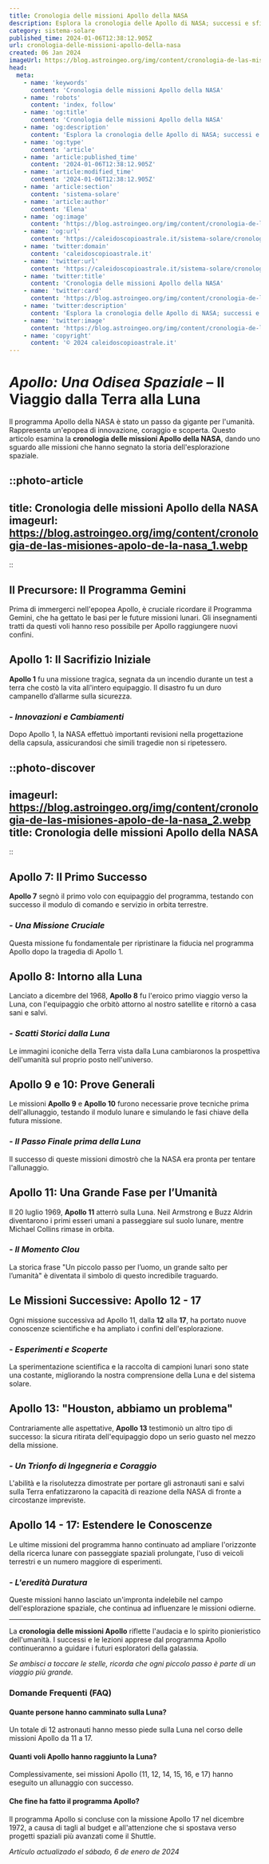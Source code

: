 ```yaml
---
title: Cronologia delle missioni Apollo della NASA
description: Esplora la cronologia delle Apollo di NASA; successi e sfide dello storico programma lunare. Dettagli e foto esclusive!
category: sistema-solare
published_time: 2024-01-06T12:38:12.905Z
url: cronologia-delle-missioni-apollo-della-nasa
created: 06 Jan 2024
imageUrl: https://blog.astroingeo.org/img/content/cronologia-de-las-misiones-apolo-de-la-nasa_1.webp
head:
  meta:
    - name: 'keywords'
      content: 'Cronologia delle missioni Apollo della NASA'
    - name: 'robots'
      content: 'index, follow'
    - name: 'og:title'
      content: 'Cronologia delle missioni Apollo della NASA'
    - name: 'og:description'
      content: 'Esplora la cronologia delle Apollo di NASA; successi e sfide dello storico programma lunare. Dettagli e foto esclusive!'
    - name: 'og:type'
      content: 'article'
    - name: 'article:published_time'
      content: '2024-01-06T12:38:12.905Z'
    - name: 'article:modified_time'
      content: '2024-01-06T12:38:12.905Z'
    - name: 'article:section'
      content: 'sistema-solare'
    - name: 'article:author'
      content: 'Elena'
    - name: 'og:image'
      content: 'https://blog.astroingeo.org/img/content/cronologia-de-las-misiones-apolo-de-la-nasa_1.webp'
    - name: 'og:url'
      content: 'https://caleidoscopioastrale.it/sistema-solare/cronologia-delle-missioni-apollo-della-nasa'
    - name: 'twitter:domain'
      content: 'caleidoscopioastrale.it'
    - name: 'twitter:url'
      content: 'https://caleidoscopioastrale.it/sistema-solare/cronologia-delle-missioni-apollo-della-nasa'
    - name: 'twitter:title'
      content: 'Cronologia delle missioni Apollo della NASA'
    - name: 'twitter:card'
      content: 'https://blog.astroingeo.org/img/content/cronologia-de-las-misiones-apolo-de-la-nasa_1.webp'
    - name: 'twitter:description'
      content: 'Esplora la cronologia delle Apollo di NASA; successi e sfide dello storico programma lunare. Dettagli e foto esclusive!'
    - name: 'twitter:image'
      content: 'https://blog.astroingeo.org/img/content/cronologia-de-las-misiones-apolo-de-la-nasa_1.webp'
    - name: 'copyright'
      content: '© 2024 caleidoscopioastrale.it'
---
```

# *Apollo: Una Odisea Spaziale* – Il Viaggio dalla Terra alla Luna

Il programma Apollo della NASA è stato un passo da gigante per l'umanità. Rappresenta un'epopea di innovazione, coraggio e scoperta. Questo articolo esamina la **cronologia delle missioni Apollo della NASA**, dando uno sguardo alle missioni che hanno segnato la storia dell'esplorazione spaziale.

::photo-article
---
title: Cronologia delle missioni Apollo della NASA
imageurl: https://blog.astroingeo.org/img/content/cronologia-de-las-misiones-apolo-de-la-nasa_1.webp
---
::

## Il Precursore: Il Programma Gemini

Prima di immergerci nell'epopea Apollo, è cruciale ricordare il Programma Gemini, che ha gettato le basi per le future missioni lunari. Gli insegnamenti tratti da questi voli hanno reso possibile per Apollo raggiungere nuovi confini.

## Apollo 1: Il Sacrifizio Iniziale

**Apollo 1** fu una missione tragica, segnata da un incendio durante un test a terra che costò la vita all'intero equipaggio. Il disastro fu un duro campanello d’allarme sulla sicurezza.

### - *Innovazioni e Cambiamenti*
Dopo Apollo 1, la NASA effettuò importanti revisioni nella progettazione della capsula, assicurandosi che simili tragedie non si ripetessero.

::photo-discover
---
imageurl: https://blog.astroingeo.org/img/content/cronologia-de-las-misiones-apolo-de-la-nasa_2.webp
title: Cronologia delle missioni Apollo della NASA
---
::

## Apollo 7: Il Primo Successo

**Apollo 7** segnò il primo volo con equipaggio del programma, testando con successo il modulo di comando e servizio in orbita terrestre.

### - *Una Missione Cruciale*
Questa missione fu fondamentale per ripristinare la fiducia nel programma Apollo dopo la tragedia di Apollo 1.

## Apollo 8: Intorno alla Luna

Lanciato a dicembre del 1968, **Apollo 8** fu l'eroico primo viaggio verso la Luna, con l'equipaggio che orbitò attorno al nostro satellite e ritornò a casa sani e salvi.

### - *Scatti Storici dalla Luna*
Le immagini iconiche della Terra vista dalla Luna cambiaronos la prospettiva dell'umanità sul proprio posto nell'universo.

## Apollo 9 e 10: Prove Generali

Le missioni **Apollo 9** e **Apollo 10** furono necessarie prove tecniche prima dell'allunaggio, testando il modulo lunare e simulando le fasi chiave della futura missione.

### - *Il Passo Finale prima della Luna*
Il successo di queste missioni dimostrò che la NASA era pronta per tentare l'allunaggio.

## **Apollo 11**: Una Grande Fase per l’Umanità

Il 20 luglio 1969, **Apollo 11** atterrò sulla Luna. Neil Armstrong e Buzz Aldrin diventarono i primi esseri umani a passeggiare sul suolo lunare, mentre Michael Collins rimase in orbita.

### - *Il Momento Clou*
La storica frase "Un piccolo passo per l’uomo, un grande salto per l’umanità" è diventata il simbolo di questo incredibile traguardo.

## Le Missioni Successive: Apollo 12 - 17

Ogni missione successiva ad Apollo 11, dalla **12** alla **17**, ha portato nuove conoscenze scientifiche e ha ampliato i confini dell'esplorazione.

### - *Esperimenti e Scoperte*
La sperimentazione scientifica e la raccolta di campioni lunari sono state una costante, migliorando la nostra comprensione della Luna e del sistema solare.

## Apollo 13: "Houston, abbiamo un problema"

Contrariamente alle aspettative, **Apollo 13** testimoniò un altro tipo di successo: la sicura ritirata dell'equipaggio dopo un serio guasto nel mezzo della missione.

### - *Un Trionfo di Ingegneria e Coraggio*
L'abilità e la risolutezza dimostrate per portare gli astronauti sani e salvi sulla Terra enfatizzarono la capacità di reazione della NASA di fronte a circostanze impreviste.

## Apollo 14 - 17: Estendere le Conoscenze

Le ultime missioni del programma hanno continuato ad ampliare l'orizzonte della ricerca lunare con passeggiate spaziali prolungate, l'uso di veicoli terrestri e un numero maggiore di esperimenti.

### - *L'eredità Duratura*
Queste missioni hanno lasciato un'impronta indelebile nel campo dell'esplorazione spaziale, che continua ad influenzare le missioni odierne.

---

La **cronologia delle missioni Apollo** riflette l'audacia e lo spirito pionieristico dell'umanità. I successi e le lezioni apprese dal programma Apollo continueranno a guidare i futuri esploratori della galassia.

*Se ambisci a toccare le stelle, ricorda che ogni piccolo passo è parte di un viaggio più grande.*

### Domande Frequenti (FAQ)

#### Quante persone hanno camminato sulla Luna?
Un totale di 12 astronauti hanno messo piede sulla Luna nel corso delle missioni Apollo da 11 a 17.

#### Quanti voli Apollo hanno raggiunto la Luna?
Complessivamente, sei missioni Apollo (11, 12, 14, 15, 16, e 17) hanno eseguito un allunaggio con successo.

#### Che fine ha fatto il programma Apollo?
Il programma Apollo si concluse con la missione Apollo 17 nel dicembre 1972, a causa di tagli al budget e all'attenzione che si spostava verso progetti spaziali più avanzati come il Shuttle.

_Artículo actualizado el sábado, 6 de enero de 2024_